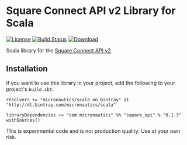 # Square Connect API v2 Library for Scala

[![License](https://img.shields.io/badge/License-Apache%202.0-blue.svg)](https://opensource.org/licenses/Apache-2.0)
[![Build Status](https://travis-ci.org/mslinn/squareApiFacade.svg?branch=master)](https://travis-ci.org/mslinn/squareApiFacade)
[ ![Download](https://api.bintray.com/packages/micronautics/scala/square_api/images/download.svg) ](https://bintray.com/micronautics/scala/square_api/_latestVersion)

Scala library for the [Square Connect API v2](https://docs.connect.squareup.com/articles/processing-payment-rest/).

## Installation ##
If you want to use this library in your project, add the following to your project's `build.sbt`:

    resolvers += "micronautics/scala on bintray" at "http://dl.bintray.com/micronautics/scala"

    libraryDependencies += "com.micronautics" %% "square_api" % "0.1.3" withSources()

This is experimental code and is not production quality. Use at your own risk.
